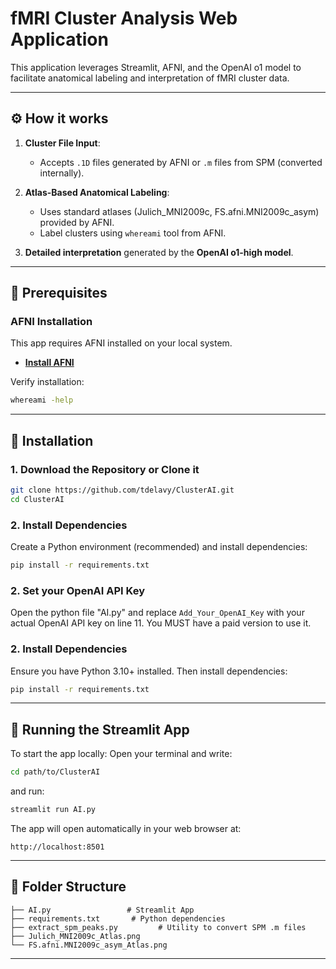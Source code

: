 # fMRI Cluster Analysis Web Application

This application leverages Streamlit, AFNI, and the OpenAI o1 model to facilitate anatomical labeling and interpretation of fMRI cluster data.

---

## ⚙️ How it works

1. **Cluster File Input**:
   - Accepts `.1D` files generated by AFNI or `.m` files from SPM (converted internally).

2. **Atlas-Based Anatomical Labeling**:
   - Uses standard atlases (Julich_MNI2009c, FS.afni.MNI2009c_asym) provided by AFNI.
   - Label clusters using `whereami` tool from AFNI.

3. **Detailed interpretation** generated by the **OpenAI o1-high model**.

---

## 📌 **Prerequisites**

### AFNI Installation

This app requires AFNI installed on your local system.

- [**Install AFNI**](https://afni.nimh.nih.gov/pub/dist/doc/htmldoc/background_install/install_instructs/index.html)

Verify installation:
```bash
whereami -help
```

---

## 🔧 Installation

### 1. Download the Repository or Clone it
```bash
git clone https://github.com/tdelavy/ClusterAI.git
cd ClusterAI
```

### 2. Install Dependencies
Create a Python environment (recommended) and install dependencies:

```bash
pip install -r requirements.txt
```

### 2. Set your OpenAI API Key

Open the python file "AI.py" and replace `Add_Your_OpenAI_Key` with your actual OpenAI API key on line 11. 
You MUST have a paid version to use it.


### 2. Install Dependencies

Ensure you have Python 3.10+ installed. Then install dependencies:
```bash
pip install -r requirements.txt
```

---

## 🚀 Running the Streamlit App

To start the app locally:
Open your terminal and write:
```bash
cd path/to/ClusterAI
```
and run:
```bash
streamlit run AI.py
```

The app will open automatically in your web browser at:
```
http://localhost:8501
```

---

## 📂 Folder Structure

```
├── AI.py                 # Streamlit App
├── requirements.txt       # Python dependencies     
├── extract_spm_peaks.py         # Utility to convert SPM .m files
├── Julich_MNI2009c_Atlas.png
└── FS.afni.MNI2009c_asym_Atlas.png
```

---

